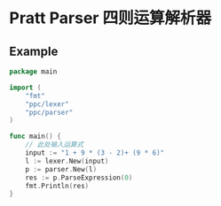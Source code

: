 # Pratt Parser 四则运算解析器

## Example

```go
package main

import (
	"fmt"
	"ppc/lexer"
	"ppc/parser"
)

func main() {
    // 此处输入运算式
	input := "1 + 9 * (3 - 2)+ (9 * 6)"
	l := lexer.New(input)
	p := parser.New(l)
	res := p.ParseExpression(0)
	fmt.Println(res)
}
```